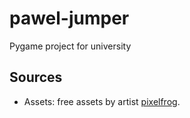 # pawel-jumper
Pygame project for university

## Sources
- Assets: free assets by artist [pixelfrog](https://pixelfrog-assets.itch.io/pixel-adventure-1).